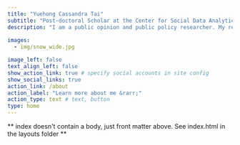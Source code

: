 ```yaml
---
title: "Yuehong Cassandra Tai"
subtitle: "Post-doctoral Scholar at the Center for Social Data Analytics, Penn State University"
description: "I am a public opinion and public policy researcher. My research leverages comparative public opinion data to study public policy across countries and over time, and I support comparative studies by building comparative public opinion database."
  
images:
  - img/snow_wide.jpg

image_left: false
text_align_left: false
show_action_link: true # specify social accounts in site config
show_social_links: true
action_link: /about
action_label: "Learn more about me &rarr;"
action_type: text # text, button
type: home
---
```


** index doesn't contain a body, just front matter above.
See index.html in the layouts folder **
